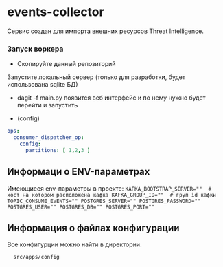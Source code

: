 # events-collector

Сервис создан для импорта внешних ресурсов Threat Intelligence.

### Запуск воркера 

- Скопируйте данный репозиторий

Запустите локальный сервер (только для разработки, будет использована sqlite БД)

- dagit -f main.py появится веб интерфейс и по нему нужно будет перейти и запустить

* (config)

```yaml
ops:
  consumer_dispatcher_op:
    config:
      partitions: [ 1,2,3 ]
```

## Информаци о ENV-параметрах
Имеющиеся env-параметры в проекте:
    ```
    KAFKA_BOOTSTRAP_SERVER=""  # хост на котором расположена кафка
    KAFKA_GROUP_ID=""  # груп id кафки  
    TOPIC_CONSUME_EVENTS=""
    POSTGRES_SERVER=""
    POSTGRES_PASSWORD=""
    POSTGRES_USER=""
    POSTGRES_DB=""
    POSTGRES_PORT=""
    ```
  

## Информация о файлах конфигурации
Все конфигурции можно найти в директории:
```
  src/apps/config
```
